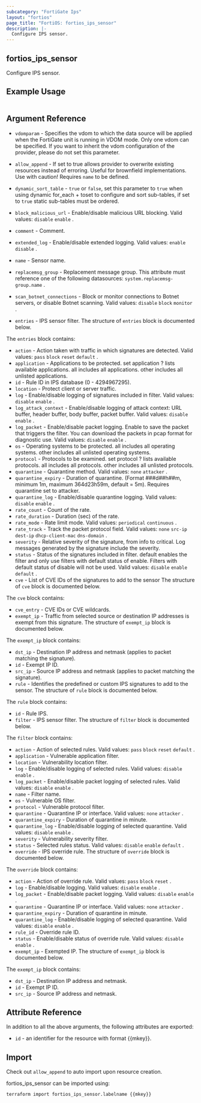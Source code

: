 ```yaml
---
subcategory: "FortiGate Ips"
layout: "fortios"
page_title: "FortiOS: fortios_ips_sensor"
description: |-
  Configure IPS sensor.
---
```


## fortios_ips_sensor
Configure IPS sensor.

## Example Usage

```hcl

```

## Argument Reference
* `vdomparam` - Specifies the vdom to which the data source will be applied when the FortiGate unit is running in VDOM mode. Only one vdom can be specified. If you want to inherit the vdom configuration of the provider, please do not set this parameter.
* `allow_append` - If set to true allows provider to overwrite existing resources instead of erroring. Useful for brownfield implementations. Use with caution! Requires `name` to be defined.
* `dynamic_sort_table` - `true` or `false`, set this parameter to `true` when using dynamic for_each + toset to configure and sort sub-tables, if set to `true` static sub-tables must be ordered.

* `block_malicious_url` - Enable/disable malicious URL blocking. Valid values: `disable` `enable` .
* `comment` - Comment.
* `extended_log` - Enable/disable extended logging. Valid values: `enable` `disable` .
* `name` - Sensor name.
* `replacemsg_group` - Replacement message group. This attribute must reference one of the following datasources: `system.replacemsg-group.name` .
* `scan_botnet_connections` - Block or monitor connections to Botnet servers, or disable Botnet scanning. Valid values: `disable` `block` `monitor` .
* `entries` - IPS sensor filter. The structure of `entries` block is documented below.

The `entries` block contains:

* `action` - Action taken with traffic in which signatures are detected. Valid values: `pass` `block` `reset` `default` .
* `application` - Applications to be protected. set application ? lists available applications. all includes all applications. other includes all unlisted applications.
* `id` - Rule ID in IPS database (0 - 4294967295).
* `location` - Protect client or server traffic.
* `log` - Enable/disable logging of signatures included in filter. Valid values: `disable` `enable` .
* `log_attack_context` - Enable/disable logging of attack context: URL buffer, header buffer, body buffer, packet buffer. Valid values: `disable` `enable` .
* `log_packet` - Enable/disable packet logging. Enable to save the packet that triggers the filter. You can download the packets in pcap format for diagnostic use. Valid values: `disable` `enable` .
* `os` - Operating systems to be protected.  all includes all operating systems. other includes all unlisted operating systems.
* `protocol` - Protocols to be examined. set protocol ? lists available protocols. all includes all protocols. other includes all unlisted protocols.
* `quarantine` - Quarantine method. Valid values: `none` `attacker` .
* `quarantine_expiry` - Duration of quarantine. (Format ###d##h##m, minimum 1m, maximum 364d23h59m, default = 5m). Requires quarantine set to attacker.
* `quarantine_log` - Enable/disable quarantine logging. Valid values: `disable` `enable` .
* `rate_count` - Count of the rate.
* `rate_duration` - Duration (sec) of the rate.
* `rate_mode` - Rate limit mode. Valid values: `periodical` `continuous` .
* `rate_track` - Track the packet protocol field. Valid values: `none` `src-ip` `dest-ip` `dhcp-client-mac` `dns-domain` .
* `severity` - Relative severity of the signature, from info to critical. Log messages generated by the signature include the severity.
* `status` - Status of the signatures included in filter. default enables the filter and only use filters with default status of enable. Filters with default status of disable will not be used. Valid values: `disable` `enable` `default` .
* `cve` - List of CVE IDs of the signatures to add to the sensor The structure of `cve` block is documented below.

The `cve` block contains:

* `cve_entry` - CVE IDs or CVE wildcards.
* `exempt_ip` - Traffic from selected source or destination IP addresses is exempt from this signature. The structure of `exempt_ip` block is documented below.

The `exempt_ip` block contains:

* `dst_ip` - Destination IP address and netmask (applies to packet matching the signature).
* `id` - Exempt IP ID.
* `src_ip` - Source IP address and netmask (applies to packet matching the signature).
* `rule` - Identifies the predefined or custom IPS signatures to add to the sensor. The structure of `rule` block is documented below.

The `rule` block contains:

* `id` - Rule IPS.
* `filter` - IPS sensor filter. The structure of `filter` block is documented below.

The `filter` block contains:

* `action` - Action of selected rules. Valid values: `pass` `block` `reset` `default` .
* `application` - Vulnerable application filter.
* `location` - Vulnerability location filter.
* `log` - Enable/disable logging of selected rules. Valid values: `disable` `enable` .
* `log_packet` - Enable/disable packet logging of selected rules. Valid values: `disable` `enable` .
* `name` - Filter name.
* `os` - Vulnerable OS filter.
* `protocol` - Vulnerable protocol filter.
* `quarantine` - Quarantine IP or interface. Valid values: `none` `attacker` .
* `quarantine_expiry` - Duration of quarantine in minute.
* `quarantine_log` - Enable/disable logging of selected quarantine. Valid values: `disable` `enable` .
* `severity` - Vulnerability severity filter.
* `status` - Selected rules status. Valid values: `disable` `enable` `default` .
* `override` - IPS override rule. The structure of `override` block is documented below.

The `override` block contains:

* `action` - Action of override rule. Valid values: `pass` `block` `reset` .
* `log` - Enable/disable logging. Valid values: `disable` `enable` .
* `log_packet` - Enable/disable packet logging. Valid values: `disable` `enable` .
* `quarantine` - Quarantine IP or interface. Valid values: `none` `attacker` .
* `quarantine_expiry` - Duration of quarantine in minute.
* `quarantine_log` - Enable/disable logging of selected quarantine. Valid values: `disable` `enable` .
* `rule_id` - Override rule ID.
* `status` - Enable/disable status of override rule. Valid values: `disable` `enable` .
* `exempt_ip` - Exempted IP. The structure of `exempt_ip` block is documented below.

The `exempt_ip` block contains:

* `dst_ip` - Destination IP address and netmask.
* `id` - Exempt IP ID.
* `src_ip` - Source IP address and netmask.

## Attribute Reference

In addition to all the above arguments, the following attributes are exported:
* `id` - an identifier for the resource with format {{mkey}}.

## Import

Check out `allow_append` to auto import upon resource creation.

fortios_ips_sensor can be imported using:
```sh
terraform import fortios_ips_sensor.labelname {{mkey}}
```

